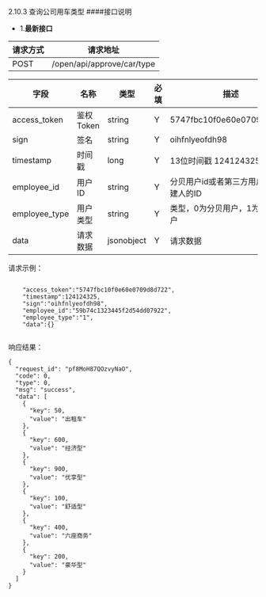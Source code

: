 2.10.3 查询公司用车类型
####接口说明
- 1.**最新接口**


| 请求方式 | 请求地址 |
| --- | --- |
| POST | /open/api/approve/car/type |

| 字段 | 名称 | 类型 | 必填 | 描述 |
| --- | --- | --- | --- | --- |
| access\_token | 鉴权Token | string | Y | 5747fbc10f0e60e0709d8d722 |
| sign | 签名 | string | Y | oihfnlyeofdh98 |
| timestamp | 时间戳 | long | Y | 13位时间戳  1241243250000 |
| employee\_id | 用户ID | string | Y | 分贝用户id或者第三方用户id,为创建人的ID|
| employee\_type | 用户类型 | string | Y |  类型，0为分贝用户，1为第三方用户 |
| data |  请求数据 | jsonobject | Y |请求数据


请求示例：

```

    "access_token":"5747fbc10f0e60e0709d8d722",
    "timestamp":124124325,
    "sign":"oihfnlyeofdh98",
    "employee_id":"59b74c1323445f2d54dd07922",
    "employee_type":"1",
    "data":{}


```

响应结果：

```
{
  "request_id": "pf8MoH87QOzvyNaO",
  "code": 0,
  "type": 0,
  "msg": "success",
  "data": [
    {
      "key": 50,
      "value": "出租车"
    },
    {
      "key": 600,
      "value": "经济型"
    },
    {
      "key": 900,
      "value": "优享型"
    },
    {
      "key": 100,
      "value": "舒适型"
    },
    {
      "key": 400,
      "value": "六座商务"
    },
    {
      "key": 200,
      "value": "豪华型"
    }
  ]
}

```



